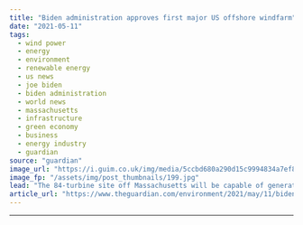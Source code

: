 ```yaml
---
title: "Biden administration approves first major US offshore windfarm"
date: "2021-05-11"
tags: 
  - wind power
  - energy
  - environment
  - renewable energy
  - us news
  - joe biden
  - biden administration
  - world news
  - massachusetts
  - infrastructure
  - green economy
  - business
  - energy industry
  - guardian
source: "guardian"
image_url: "https://i.guim.co.uk/img/media/5ccbd680a290d15c9994834a7ef87a62ea884d6f/0_0_5760_3456/master/5760.jpg?width=460&quality=85&auto=format&fit=max&s=1e765d834f175484bc3398e4d2a7201a"
image_fp: "/assets/img/post_thumbnails/199.jpg"
lead: "The 84-turbine site off Massachusetts will be capable of generating power for 400,000 homes and businessesJoe Biden’s administration has approved the construction of the US’s first large-scale offshore windfarm, with 84 turbines to be erected off the..."
article_url: "https://www.theguardian.com/environment/2021/may/11/biden-administration-approves-first-major-us-offshore-windfarm"
---
```


---
